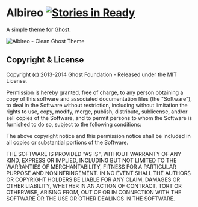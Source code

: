 # Albireo [![Stories in Ready](https://badge.waffle.io/waffleio/waffle.io.svg)](https://waffle.io/santonocito/albireo)

A simple theme for [Ghost](http://github.com/tryghost/ghost/).

![Albireo - Clean Ghost Theme](https://raw.github.com/santonocito/albireo/master/screenshot.png)

## Copyright & License

Copyright (c) 2013-2014 Ghost Foundation - Released under the MIT License.

Permission is hereby granted, free of charge, to any person obtaining a copy of this software and associated documentation files (the "Software"), to deal in the Software without restriction, including without limitation the rights to use, copy, modify, merge, publish, distribute, sublicense, and/or sell copies of the Software, and to permit persons to whom the Software is furnished to do so, subject to the following conditions:

The above copyright notice and this permission notice shall be included in all copies or substantial portions of the Software.

THE SOFTWARE IS PROVIDED "AS IS", WITHOUT WARRANTY OF ANY KIND, EXPRESS OR IMPLIED, INCLUDING BUT NOT LIMITED TO THE WARRANTIES OF MERCHANTABILITY, FITNESS FOR A PARTICULAR PURPOSE AND
NONINFRINGEMENT. IN NO EVENT SHALL THE AUTHORS OR COPYRIGHT HOLDERS BE LIABLE FOR ANY CLAIM, DAMAGES OR OTHER LIABILITY, WHETHER IN AN ACTION OF CONTRACT, TORT OR OTHERWISE, ARISING FROM, OUT OF OR IN CONNECTION WITH THE SOFTWARE OR THE USE OR OTHER DEALINGS IN THE SOFTWARE.
